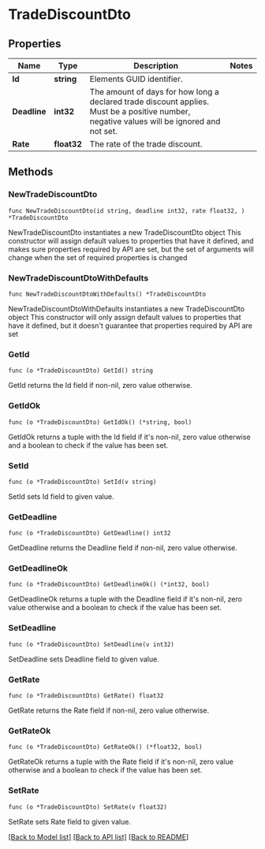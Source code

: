 # TradeDiscountDto

## Properties

Name | Type | Description | Notes
------------ | ------------- | ------------- | -------------
**Id** | **string** | Elements GUID identifier. | 
**Deadline** | **int32** | The amount of days for how long a declared trade discount applies. Must be a positive number, negative values will be ignored and not set. | 
**Rate** | **float32** | The rate of the trade discount. | 

## Methods

### NewTradeDiscountDto

`func NewTradeDiscountDto(id string, deadline int32, rate float32, ) *TradeDiscountDto`

NewTradeDiscountDto instantiates a new TradeDiscountDto object
This constructor will assign default values to properties that have it defined,
and makes sure properties required by API are set, but the set of arguments
will change when the set of required properties is changed

### NewTradeDiscountDtoWithDefaults

`func NewTradeDiscountDtoWithDefaults() *TradeDiscountDto`

NewTradeDiscountDtoWithDefaults instantiates a new TradeDiscountDto object
This constructor will only assign default values to properties that have it defined,
but it doesn't guarantee that properties required by API are set

### GetId

`func (o *TradeDiscountDto) GetId() string`

GetId returns the Id field if non-nil, zero value otherwise.

### GetIdOk

`func (o *TradeDiscountDto) GetIdOk() (*string, bool)`

GetIdOk returns a tuple with the Id field if it's non-nil, zero value otherwise
and a boolean to check if the value has been set.

### SetId

`func (o *TradeDiscountDto) SetId(v string)`

SetId sets Id field to given value.


### GetDeadline

`func (o *TradeDiscountDto) GetDeadline() int32`

GetDeadline returns the Deadline field if non-nil, zero value otherwise.

### GetDeadlineOk

`func (o *TradeDiscountDto) GetDeadlineOk() (*int32, bool)`

GetDeadlineOk returns a tuple with the Deadline field if it's non-nil, zero value otherwise
and a boolean to check if the value has been set.

### SetDeadline

`func (o *TradeDiscountDto) SetDeadline(v int32)`

SetDeadline sets Deadline field to given value.


### GetRate

`func (o *TradeDiscountDto) GetRate() float32`

GetRate returns the Rate field if non-nil, zero value otherwise.

### GetRateOk

`func (o *TradeDiscountDto) GetRateOk() (*float32, bool)`

GetRateOk returns a tuple with the Rate field if it's non-nil, zero value otherwise
and a boolean to check if the value has been set.

### SetRate

`func (o *TradeDiscountDto) SetRate(v float32)`

SetRate sets Rate field to given value.



[[Back to Model list]](../README.md#documentation-for-models) [[Back to API list]](../README.md#documentation-for-api-endpoints) [[Back to README]](../README.md)


